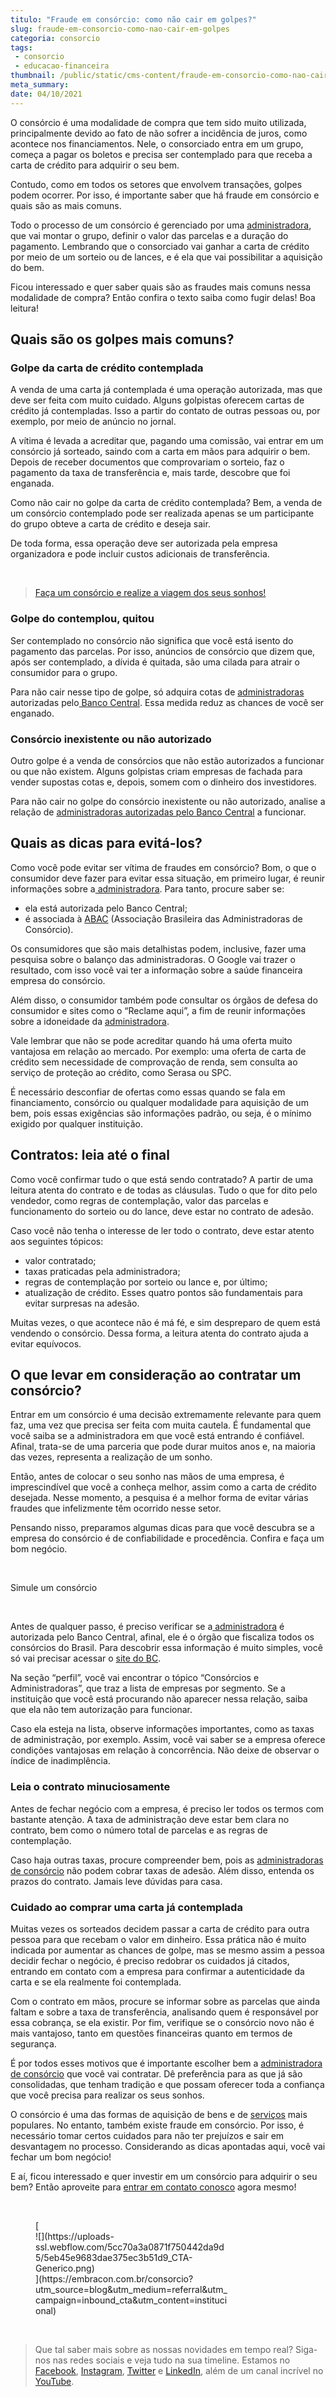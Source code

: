 ```yaml
---
titulo: "Fraude em consórcio: como não cair em golpes?"
slug: fraude-em-consorcio-como-nao-cair-em-golpes
categoria: consorcio
tags:
 - consorcio
 - educacao-financeira
thumbnail: /public/static/cms-content/fraude-em-consorcio-como-nao-cair-em-golpes.jpg
meta_summary: 
date: 04/10/2021
---
```

O consórcio é uma modalidade de compra que tem sido muito utilizada, principalmente devido ao fato de não sofrer a incidência de juros, como acontece nos financiamentos. Nele, o consorciado entra em um grupo, começa a pagar os boletos e precisa ser contemplado para que receba a carta de crédito para adquirir o seu bem.

Contudo, como em todos os setores que envolvem transações, golpes podem ocorrer. Por isso, é importante saber que há fraude em consórcio e quais são as mais comuns.

Todo o processo de um consórcio é gerenciado por uma [administradora](https://www.embracon.com.br/blog/afinal-o-que-uma-administradora-de-consorcio-faz), que vai montar o grupo, definir o valor das parcelas e a duração do pagamento. Lembrando que o consorciado vai ganhar a carta de crédito por meio de um sorteio ou de lances, e é ela que vai possibilitar a aquisição do bem.

Ficou interessado e quer saber quais são as fraudes mais comuns nessa modalidade de compra? Então confira o texto saiba como fugir delas! Boa leitura!

Quais são os golpes mais comuns?
--------------------------------

### Golpe da carta de crédito contemplada

A venda de uma carta já contemplada é uma operação autorizada, mas que deve ser feita com muito cuidado. Alguns golpistas oferecem cartas de crédito já contempladas. Isso a partir do contato de outras pessoas ou, por exemplo, por meio de anúncio no jornal.

A vítima é levada a acreditar que, pagando uma comissão, vai entrar em um consórcio já sorteado, saindo com a carta em mãos para adquirir o bem. Depois de receber documentos que comprovariam o sorteio, faz o pagamento da taxa de transferência e, mais tarde, descobre que foi enganada.

Como não cair no golpe da carta de crédito contemplada? Bem, a venda de um consórcio contemplado pode ser realizada apenas se um participante do grupo obteve a carta de crédito e deseja sair.

De toda forma, essa operação deve ser autorizada pela empresa organizadora e pode incluir custos adicionais de transferência.

‍

> [ Faça um consórcio e realize a viagem dos seus sonhos!](https://www.embracon.com.br/consorcio-servicos)

### Golpe do contemplou, quitou

Ser contemplado no consórcio não significa que você está isento do pagamento das parcelas. Por isso, anúncios de consórcio que dizem que, após ser contemplado, a dívida é quitada, são uma cilada para atrair o consumidor para o grupo.

Para não cair nesse tipo de golpe, só adquira cotas de [administradoras](https://www.embracon.com.br/conhecaoconsorcio/o-que-e-uma-administradora-de-consorcio) autorizadas pelo[ Banco Central](https://www.bcb.gov.br/pre/composicao/ac.asp). Essa medida reduz as chances de você ser enganado.

### Consórcio inexistente ou não autorizado

Outro golpe é a venda de consórcios que não estão autorizados a funcionar ou que não existem. Alguns golpistas criam empresas de fachada para vender supostas cotas e, depois, somem com o dinheiro dos investidores.

Para não cair no golpe do consórcio inexistente ou não autorizado, analise a relação de [administradoras autorizadas pelo Banco Central](https://www.embracon.com.br/conhecaoconsorcio/o-que-e-uma-administradora-de-consorcio) a funcionar.

Quais as dicas para evitá-los?
------------------------------

Como você pode evitar ser vítima de fraudes em consórcio? Bom, o que o consumidor deve fazer para evitar essa situação, em primeiro lugar, é reunir informações sobre a[ administradora](https://www.embracon.com.br/blog/afinal-o-que-uma-administradora-de-consorcio-faz). Para tanto, procure saber se:

- ela está autorizada pelo Banco Central;
- é associada à [ABAC](http://abac.org.br/) (Associação Brasileira das Administradoras de Consórcio).

Os consumidores que são mais detalhistas podem, inclusive, fazer uma pesquisa sobre o balanço das administradoras. O Google vai trazer o resultado, com isso você vai ter a informação sobre a saúde financeira empresa do consórcio.

Além disso, o consumidor também pode consultar os órgãos de defesa do consumidor e sites como o “Reclame aqui”, a fim de reunir informações sobre a idoneidade da [administradora](https://www.embracon.com.br/conhecaoconsorcio/o-que-e-uma-administradora-de-consorcio).

Vale lembrar que não se pode acreditar quando há uma oferta muito vantajosa em relação ao mercado. Por exemplo: uma oferta de carta de crédito sem necessidade de comprovação de renda, sem consulta ao serviço de proteção ao crédito, como Serasa ou SPC.

É necessário desconfiar de ofertas como essas quando se fala em financiamento, consórcio ou qualquer modalidade para aquisição de um bem, pois essas exigências são informações padrão, ou seja, é o mínimo exigido por qualquer instituição.

Contratos: leia até o final
---------------------------

Como você confirmar tudo o que está sendo contratado? A partir de uma leitura atenta do contrato e de todas as cláusulas. Tudo o que for dito pelo vendedor, como regras de contemplação, valor das parcelas e funcionamento do sorteio ou do lance, deve estar no contrato de adesão.

Caso você não tenha o interesse de ler todo o contrato, deve estar atento aos seguintes tópicos:

- valor contratado;
- taxas praticadas pela administradora;
- regras de contemplação por sorteio ou lance e, por último;
- atualização de crédito. Esses quatro pontos são fundamentais para evitar surpresas na adesão.

Muitas vezes, o que acontece não é má fé, e sim despreparo de quem está vendendo o consórcio. Dessa forma, a leitura atenta do contrato ajuda a evitar equívocos.

O que levar em consideração ao contratar um consórcio?
------------------------------------------------------

Entrar em um consórcio é uma decisão extremamente relevante para quem faz, uma vez que precisa ser feita com muita cautela. É fundamental que você saiba se a administradora em que você está entrando é confiável. Afinal, trata-se de uma parceria que pode durar muitos anos e, na maioria das vezes, representa a realização de um sonho.

Então, antes de colocar o seu sonho nas mãos de uma empresa, é imprescindível que você a conheça melhor, assim como a carta de crédito desejada. Nesse momento, a pesquisa é a melhor forma de evitar várias fraudes que infelizmente têm ocorrido nesse setor.

Pensando nisso, preparamos algumas dicas para que você descubra se a empresa do consórcio é de confiabilidade e procedência. Confira e faça um bom negócio.

‍

 Simule um consórcio

‍

Antes de qualquer passo, é preciso verificar se a[ administradora](https://www.embracon.com.br/conhecaoconsorcio/o-que-e-uma-administradora-de-consorcio) é autorizada pelo Banco Central, afinal, ele é o órgão que fiscaliza todos os consórcios do Brasil. Para descobrir essa informação é muito simples, você só vai precisar acessar o [site do BC](https://www.bcb.gov.br/fis/info/instituicoes.asp?idpai=INFCAD).

Na seção “perfil”, você vai encontrar o tópico “Consórcios e Administradoras”, que traz a lista de empresas por segmento. Se a instituição que você está procurando não aparecer nessa relação, saiba que ela não tem autorização para funcionar.

Caso ela esteja na lista, observe informações importantes, como as taxas de administração, por exemplo. Assim, você vai saber se a empresa oferece condições vantajosas em relação à concorrência. Não deixe de observar o índice de inadimplência.

### Leia o contrato minuciosamente

Antes de fechar negócio com a empresa, é preciso ler todos os termos com bastante atenção. A taxa de administração deve estar bem clara no contrato, bem como o número total de parcelas e as regras de contemplação.

Caso haja outras taxas, procure compreender bem, pois as [administradoras de consórcio](https://www.embracon.com.br/blog/afinal-o-que-uma-administradora-de-consorcio-faz) não podem cobrar taxas de adesão. Além disso, entenda os prazos do contrato. Jamais leve dúvidas para casa.

### Cuidado ao comprar uma carta já contemplada

Muitas vezes os sorteados decidem passar a carta de crédito para outra pessoa para que recebam o valor em dinheiro. Essa prática não é muito indicada por aumentar as chances de golpe, mas se mesmo assim a pessoa decidir fechar o negócio, é preciso redobrar os cuidados já citados, entrando em contato com a empresa para confirmar a autenticidade da carta e se ela realmente foi contemplada.

Com o contrato em mãos, procure se informar sobre as parcelas que ainda faltam e sobre a taxa de transferência, analisando quem é responsável por essa cobrança, se ela existir. Por fim, verifique se o consórcio novo não é mais vantajoso, tanto em questões financeiras quanto em termos de segurança.

É por todos esses motivos que é importante escolher bem a [administradora de consórcio](https://www.embracon.com.br/blog/afinal-o-que-uma-administradora-de-consorcio-faz) que você vai contratar. Dê preferência para as que já são consolidadas, que tenham tradição e que possam oferecer toda a confiança que você precisa para realizar os seus sonhos.

O consórcio é uma das formas de aquisição de bens e de [serviços](https://www.embracon.com.br/blog/consorcio-de-servicos-tudo-o-que-voce-precisa-saber-sobre-o-assunto) mais populares. No entanto, também existe fraude em consórcio. Por isso, é necessário tomar certos cuidados para não ter prejuízos e sair em desvantagem no processo. Considerando as dicas apontadas aqui, você vai fechar um bom negócio!

E aí, ficou interessado e quer investir em um consórcio para adquirir o seu bem? Então aproveite para [entrar em contato conosco](https://www.embracon.com.br/) agora mesmo!

‍

<figure class="w-richtext-figure-type-image w-richtext-align-center" style="max-width:310px">[<div>![](https://uploads-ssl.webflow.com/5cc70a3a0871f750442da9d5/5eb45e9683dae375ec3b51d9_CTA-Generico.png)</div>](https://embracon.com.br/consorcio?utm_source=blog&utm_medium=referral&utm_campaign=inbound_cta&utm_content=institucional)</figure>‍

> Que tal saber mais sobre as nossas novidades em tempo real? Siga-nos nas redes sociais e veja tudo na sua timeline. Estamos no [Facebook](https://www.facebook.com/embracon/), [Instagram](https://www.instagram.com/embraconoficial/), [Twitter](https://twitter.com/embracon) e [LinkedIn](https://www.linkedin.com/company/1018875/), além de um canal incrível no [YouTube](https://www.youtube.com/channel/UCL-Y0mv9zc73Iek48NLUBzQ).
